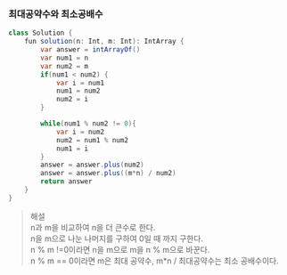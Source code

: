 ### 최대공약수와 최소공배수
```java
class Solution {
    fun solution(n: Int, m: Int): IntArray {
        var answer = intArrayOf()
        var num1 = n
        var num2 = m
        if(num1 < num2) {
            var i = num1
            num1 = num2
            num2 = i
        }

        while(num1 % num2 != 0){
            var i = num2
            num2 = num1 % num2
            num1 = i
        }
        answer = answer.plus(num2)
        answer = answer.plus((m*n) / num2)
        return answer
    }
}
```
> 해설   
> n과 m을 비교하여 n을 더 큰수로 한다.   
> n을 m으로 나눈 나머지를 구하여 0일 때 까지 구한다.   
> n % m !=0이라면 n을 m으로 m을 n % m으로 바꾼다.   
> n % m == 0이라면 m은 최대 공약수, m*n / 최대공약수는 최소 공배수이다. 